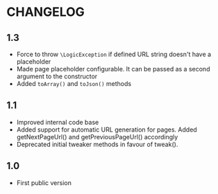 CHANGELOG
=========

1.3
---

 * Force to throw `\LogicException` if defined URL string doesn't have a placeholder
 * Made page placeholder configurable. It can be passed as a second argument to the constructor
 * Added `toArray()` and `toJson()` methods

1.1
---
 
 * Improved internal code base
 * Added support for automatic URL generation for pages. 
   Added getNextPageUrl() and getPreviousPageUrl() accordingly
 * Deprecated initial tweaker methods in favour of tweak().

1.0
---

 * First public version
